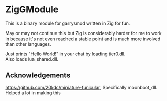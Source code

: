 # ZigGModule
This is a binary module for garrysmod written in Zig for fun.

May or may not continue this but Zig is considerably harder for me to work in because it's not even reached a stable point and is much more involved than other languages.

Just prints "Hello World!" in your chat by loading tier0.dll.  
Also loads lua_shared.dll.

## Acknowledgements
https://github.com/20kdc/miniature-funicular, Specifically moonboot_dll.  
Helped a lot in making this
